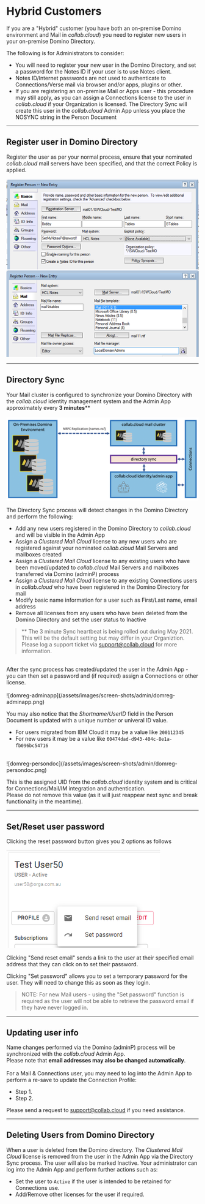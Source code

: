 # Hybrid Customers
If you are a "Hybrid" customer (you have both an on-premise Domino environment and Mail in _collab.cloud_) you need to register new users in your on-premise Domino Directory.

The following is for Administrators to consider:

* You will need to register your new user in the Domino Directory, and set a password for the Notes ID if your user is to use Notes client.
* Notes ID/Internet passwords are not used to authenticate to Connections/Verse mail via browser and/or apps, plugins or other.
* If you are registering an on-premise Mail or Apps user - this procedure may still apply, as you can assign a Connections license to the user in _collab.cloud_ if your Organization is licensed. The Directory Sync will create this user in the _collab.cloud_ Admin App unless you place the NOSYNC string in the Person Document

---

## Register user in Domino Directory

Register the user as per your normal process, ensure that your nominated _collab.cloud_ mail servers have been specified, and that the correct Policy is applied. </br></br>
    ![domreg-basics](/assets/images/screen-shots/admin/domreg-basics.png)</br>
    ![domreg-mailserver](/assets/images/screen-shots/admin/domreg-mailserver.png)

---

## Directory Sync

Your Mail cluster is configured to synchronize your Domino Directory with the _collab.cloud_ identity management system and the Admin App approximately every <strong>3 minutes</strong>\** </br></br>
    ![domreg-sync](/assets/images/screen-shots/admin/domreg-sync.png)

The Directory Sync process will detect changes in the Domino Directory and perform the following:

* Add any new users registered in the Domino Directory to _collab.cloud_ and will be visible in the Admin App
* Assign a _Clustered Mail Cloud_ license to any new users who are registered against your nominated _collab.cloud_ Mail Servers and mailboxes created
* Assign a _Clustered Mail Cloud_ license to any existing users who have been moved/updated to _collab.cloud_ Mail Servers and mailboxes transferred via Domino (adminP) process
* Assign a _Clustered Mail Cloud_ license to any existing Connections users in _collab.cloud_ who have been registered in the Domino Directory for mail
* Modify basic name information for a user such as First/Last name, email address
* Remove all licenses from any users who have been deleted from the Domino Directory and set the user status to Inactive

> ** The 3 minute Sync heartbeat is being rolled out during May 2021. This will be the default setting but may differ in your Organiztion. Please log a support ticket via [support@collab.cloud](mailto:support@collab.cloud) for more information.

</br>
After the sync process has created/updated the user in the Admin App - you can then set a password and (if required) assign a Connections or other license. </br></br>
    ![domreg-adminapp](/assets/images/screen-shots/admin/domreg-adminapp.png)

You may also notice that the _Shortname/UserID_ field in the Person Document is updated with a unique number or univeral ID value.

* For users migrated from IBM Cloud it may be a value like `200112345`
* For new users it may be a value like `60474dad-d943-404c-8e1a-fb096bc54716`

</br>
    ![domreg-persondoc](/assets/images/screen-shots/admin/domreg-persondoc.png)

This is the assigned UID from the _collab.cloud_ identity system and is critical for Connections/Mail/IM integration and authentication. </br>
Please do not remove this value (as it will just reappear next sync and break functionality in the meantime).

---

## Set/Reset user password

Clicking the reset password button gives you 2 options as follows

  ![password reset](/assets/images/screen-shots/admin/reset.png)

  Clicking "Send reset email" sends a link to the user at their specified email address that they can click on to set their password.

  Clicking "Set password" allows you to set a temporary password for the user. They will need to change this as soon as they login.

> NOTE: For new Mail users - using the "Set password" function is required as the user will not be able to retrieve the password email if they have never logged in.

---

## Updating user info

Name changes performed via the Domino (adminP) process will be synchronized with the _collab.cloud_ Admin App.</br>
Please note that <strong>email addresses may also be changed automatically</strong>.</br></br>
For a Mail & Connections user, you may need to log into the Admin App to perform a re-save to update the Connection Profile:

* Step 1.
* Step 2.

Please send a request to [support@collab.cloud](mailto:support@collab.cloud) if you need assistance.

---

## Deleting Users from Domino Directory

When a user is deleted from the Domino directory. The _Clustered Mail Cloud_ license is removed from the user in the Admin App via the Directory Sync process. The user will also be marked Inactive. Your administrator can log into the Admin App and perform further actions such as:

* Set the user to `Active` if the user is intended to be retained for Connections use.
* Add/Remove other licenses for the user if required.
